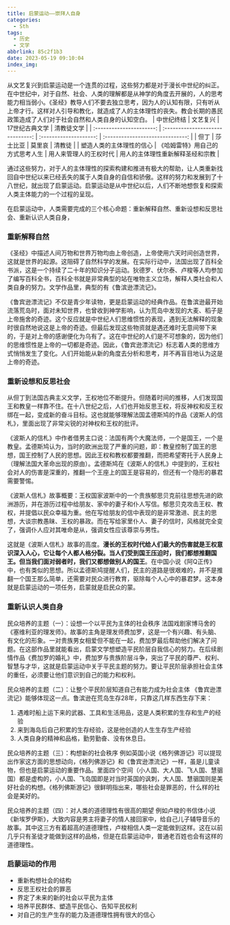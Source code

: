 ```yaml
---
title: 启蒙运动——崇拜人自身
categories:
  - Sth
tags:
  - 历史
  - 文学
abbrlink: 85c2f1b3
date: 2023-05-19 09:10:04
index_img:
---
```


<!-- more -->
<!-- categories:Dev、Ops、Study、Sth、News、work-->
<!-- tags: 
Python、MySQL、LeetCode、机器学习、Linux、Big Data、Java、BlockChain、Docker、Web 、分布式、
Maven、数据结构、JVM、JavaScript、Crontab、Shell、Ubuntu、VPN、NodeJS、String、VM、Hadoop、
Life、树莓派、Git、Hexo、算法、运维、网络、看法、电影、美学、写作、哲学、文档、绘画、前端、
历史、政治、社会、导购
 -->
从文艺复兴到启蒙运动是一个连贯的过程，这些努力都是对于漫长中世纪的纠正。在中世纪中，对于自然、社会、人类的理解都是从神学的角度去开展的，人的思考能力相当弱小。《圣经》教导人们不要去独立思考，因为人的认知有限，只有听从上帝才行。这样对人引导和教化，就造成了人的主体理性的丧失。教会长期的愚民政策造成了人们对于社会自然和人类自身的认知空白。
|        中世纪终结        |             文艺复兴             |     17世纪古典文学     |            清教徒文学            |
| :----------------------: | :------------------------------: | :--------------------: | :------------------------------: |
|           但丁           |             莎士比亚             |         莫里哀         |              清教徒              |
| 塑造人类的主体理性的信心 | 《哈姆雷特》用自己的方式思考人生 | 用人来管理人的王权时代 | 用人的主体理性重新解释圣经和宗教 |

通过这些努力，对于人的主体理性的探索构建和推进有极大的帮助，让人类重新找回自中世纪以来已经丢失的属于人类自身的自信和骄傲。这样的努力和发展到了十八世纪，就出现了启蒙运动。启蒙运动是从中世纪以后，人们不断地想恢复和探索人类主体能力的一个过程的呈现。

在启蒙运动中，人类需要完成的三个核心命题：重新解释自然、重新设想和反思社会、重新认识人类自身，



### 重新解释自然

《圣经》中描述人间万物和世界万物均由上帝创造，上帝使用六天时间创造世界，这就是世界的起源。这阻碍了自然科学的发展。在实际行动中，法国出现了百科全书派，这是一个持续了二十年的知识分子运动。狄德罗、伏尔泰、卢梭等人均参加了编写百科全书，百科全书就是非常典型的站在唯物主义立场，解释人类社会和人类自身的努力。文学作品里，典型的有《鲁滨逊漂流记》。

《鲁宾逊漂流记》不仅是青少年读物，更是启蒙运动的经典作品。在鲁滨逊最开始流落荒岛时，面对未知世界，也曾收到神学影响，认为荒岛中发现的大麦、稻子是上帝施舍的奇迹。这个反应就是中世纪人们思维惯性的表现，遇到无法解释的现象时很自然地说这是上帝的奇迹。但最后发现这些物资就是遇还难时无意间带下来的，于是对上帝的感谢便化为乌有了。这在中世纪的人们是不可想象的，因为他们的思维惯性是上帝的一切都是奇迹。因此，《鲁宾逊漂流记》标志着人类的思维方式悄悄发生了变化。人们开始能从新的角度去分析和思考，并不再盲目地认为这是上帝的奇迹。


### 重新设想和反思社会
从但丁到法国古典主义文学，王权地位不断提升。但随着时间的推移，人们发现国王和教皇一样靠不住。在十八世纪之后，人们也开始反思王权，将反神权和反王权绑在一起，变成新的奋斗目标。这也就能够理解法国孟德斯鸠的作品《波斯人的信札》，里面出现了非常尖锐的对神权和王权的批评。

《波斯人的信札》中作者借男主口说：法国有两个大魔法师，一个是国王，一个是教皇。孟德斯鸠认为，当时的欧洲出现了严重的问题，即：教皇控制了国王的思想，国王控制了人民的思想。因此王权和教权都要推翻，而把希望寄托于人民身上（理解法国大革命出现的原由）。孟德斯鸠在《波斯人的信札》中提到的，王权社会对人的伤害是深重的，推翻一个王座上的国王是容易的，但还有一个隐形的暴君需要警惕。

《波斯人信札》故事概要：王权国家波斯中的一个贵族郁思贝克前往思想先进的欧洲游历，并在游历过程中给朋友、家中的妻子和仆人写信。郁思贝克攻击王权、教权，并提倡以民众幸福为重。他在写给朋友的信中表现的是非常激进、民主的思想，大谈宗教愚昧、王权的暴政。而在写给家里仆人、妻子的信时，风格就完全变了，强调仆人应对其唯命是从，强调女性应该尊崇与男性。

这就是《波斯人信札》故事的高度。**漫长的王权时代给人们最大的伤害就是王权意识深入人心，它让每个人都人格分裂。当人们受到国王压迫时，我们都想推翻国王。但当我们面对弱者时，我们又都想做别人的国王**。在中国小说《阿Q正传》中，也有类似的思想。所以孟德斯鸠提醒人们，民主的道路是很艰难的，并不是推翻一个国王那么简单，还需要对民众进行教育，驱除每个人心中的暴君梦。这本身就是启蒙运动的一项任务，启蒙就是启民众的蒙。


### 重新认识人类自身

民众培养的主题（一）：设想一个以平民为主体的社会秩序
法国戏剧家博马舍的《塞维利亚的理发师》。故事的主角是理发师费加罗，这是一个有兴趣、有头脑、有文化的形象。一对贵族男女相爱但不能在一起，费加罗最后帮助他们解决了问题。在这部作品里就能看出，启蒙文学想塑造平民阶层自我信心的努力。在后续剧情作品《费加罗的婚礼》中，费加罗与贵族阶层斗争，突出了平民的尊严、权利、智慧与才华，这就是启蒙运动中关于平民主题的努力。要让平民阶层承担社会主体的重任，必须要让他们意识到自己的能力和权利。



民众培养的主题（二）：让整个平民阶层知道自己有能力成为社会主体
《鲁宾逊漂流记》能够体现这一点。鲁滨逊在荒岛生存28年，只靠这几样东西生存下来：
1. 遇难时船上运下来的武器、工具和生活用品，这是人类积累的生存和生产的经验
2. 来到海岛后自己积累的生存经验，这是他创造的人生生存生产经验
3. 人类自身的精神和品格，勤劳勤奋、没有休息日。

民众培养的主题（三）：构想新的社会秩序
例如英国小说《格列佛游记》可以提现出作家这方面的思想动向，《格列佛游记》和《鲁宾逊漂流记》一样，虽是儿童读物，但也是启蒙运动的重要作品。里面四个空间（小人国、大人国、飞人国、慧骃国）都是虚构的，小人国、飞岛国即是对当时英国的讽刺，大人国、慧骃国则是美好社会的构想。《格列佛斯游记》很鲜明指出来，哪些社会是罪恶的，什么样的社会是美好的。

民众培养的主题（四）：对人类的道德理性有很高的期望
例如卢梭的书信体小说《新埃罗伊斯》，大致内容是男主将妻子的情人接回家中，给自己儿子辅导音乐的故事。其中这三方有着超高的道德理性，卢梭相信人类一定能做到这样。这在以前几乎只有圣徒才能做到这样的品格，但是在启蒙运动中，普通老百姓也会有这样的道德理性。

### 启蒙运动的作用
- 重新构想社会的结构
- 反思王权社会的罪恶
- 界定了未来的新的社会以平民为主体
- 培养平民群体、塑造平民信心、告知平民权利
- 对自己的生产生存的能力及道德理性拥有很大的信心
